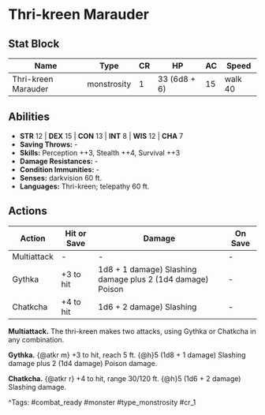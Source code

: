 # Thri-kreen Marauder

## Stat Block

| Name | Type | CR | HP | AC | Speed |
|------|------|----|----|----|-------|
| Thri-kreen Marauder | monstrosity | 1 | 33 (6d8 + 6) | 15 | walk 40 |

## Abilities

- **STR** 12 | **DEX** 15 | **CON** 13 | **INT** 8 | **WIS** 12 | **CHA** 7
- **Saving Throws:** -  
- **Skills:** Perception ++3, Stealth ++4, Survival ++3  
- **Damage Resistances:** -  
- **Condition Immunities:** -  
- **Senses:** darkvision 60 ft.  
- **Languages:** Thri-kreen; telepathy 60 ft.


## Actions

| Action | Hit or Save | Damage | On Save |
|--------|--------------|--------|----------|
| Multiattack | - | - | - |
| Gythka | +3 to hit | 1d8 + 1 damage) Slashing damage plus 2 (1d4 damage) Poison | - |
| Chatkcha | +4 to hit | 1d6 + 2 damage) Slashing | - |

**Multiattack.** The thri-kreen makes two attacks, using Gythka or Chatkcha in any combination.

**Gythka.** {@atkr m} +3 to hit, reach 5 ft. {@h}5 (1d8 + 1 damage) Slashing damage plus 2 (1d4 damage) Poison damage.

**Chatkcha.** {@atkr r} +4 to hit, range 30/120 ft. {@h}5 (1d6 + 2 damage) Slashing damage.


^Tags: #combat_ready #monster #type_monstrosity #cr_1